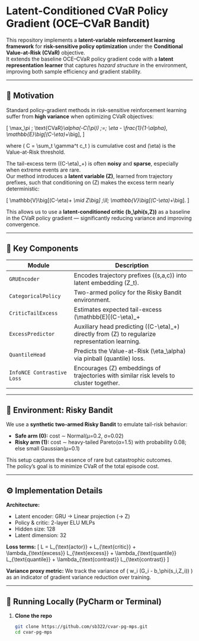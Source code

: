 # Latent-Conditioned CVaR Policy Gradient (OCE–CVaR Bandit)

This repository implements a **latent-variable reinforcement learning framework** for **risk-sensitive policy optimization** under the **Conditional Value-at-Risk (CVaR)** objective.  
It extends the baseline OCE–CVaR policy gradient code with a **latent representation learner** that captures *hazard structure* in the environment, improving both sample efficiency and gradient stability.

---

## 🎯 Motivation

Standard policy-gradient methods in risk-sensitive reinforcement learning suffer from **high variance** when optimizing CVaR objectives:

\[
\max_\pi \; \text{CVaR}_\alpha(-C(\pi)) \;=\; \eta - \frac{1}{1-\alpha}\, \mathbb{E}\big[(C-\eta)_+\big],
\]

where \( C = \sum_t \gamma^t c_t \) is cumulative cost and \(\eta\) is the Value-at-Risk threshold.

The tail-excess term \((C-\eta)_+\) is often **noisy** and **sparse**, especially when extreme events are rare.  
Our method introduces a **latent variable \(Z\)**, learned from trajectory prefixes, such that conditioning on \(Z\) makes the excess term nearly deterministic:

\[
\mathbb{V}\big[(C-\eta)_+ \mid Z\big] \;\ll\; \mathbb{V}\big[(C-\eta)_+\big].
\]

This allows us to use a **latent-conditioned critic \(b_\phi(s,Z)\)** as a baseline in the CVaR policy gradient — significantly reducing variance and improving convergence.

---

## 🧩 Key Components

| Module | Description |
|--------|--------------|
| `GRUEncoder` | Encodes trajectory prefixes \((s,a,c)\) into latent embedding \(Z_t\). |
| `CategoricalPolicy` | Two-armed policy for the Risky Bandit environment. |
| `CriticTailExcess` | Estimates expected tail-excess \(\mathbb{E}[(C-\eta)_+ | s,Z]\) for variance reduction. |
| `ExcessPredictor` | Auxiliary head predicting \((C-\eta)_+\) directly from \(Z\) to regularize representation learning. |
| `QuantileHead` | Predicts the Value-at-Risk \(\eta_\alpha\) via pinball (quantile) loss. |
| `InfoNCE Contrastive Loss` | Encourages \(Z\) embeddings of trajectories with similar risk levels to cluster together. |

---

## 🧪 Environment: Risky Bandit

We use a **synthetic two-armed Risky Bandit** to emulate tail-risk behavior:

- **Safe arm (0):** cost ∼ Normal(μ=0.2, σ=0.02)
- **Risky arm (1):** cost ∼ heavy-tailed Pareto(α=1.5) with probability 0.08; else small Gaussian(μ=0.1)

This setup captures the essence of rare but catastrophic outcomes.  
The policy’s goal is to minimize CVaR of the total episode cost.

---

## ⚙️ Implementation Details

**Architecture:**
- Latent encoder: GRU → Linear projection (→ Z)
- Policy & critic: 2-layer ELU MLPs
- Hidden size: 128
- Latent dimension: 32

**Loss terms:**
\[
L = L_{\text{actor}} + L_{\text{critic}} + 
\lambda_{\text{excess}} L_{\text{excess}} +
\lambda_{\text{quantile}} L_{\text{quantile}} +
\lambda_{\text{contrast}} L_{\text{contrast}}
\]

**Variance proxy metric:**
We track the variance of \( w_i (G_i - b_\phi(s_i,Z_i)) \)
as an indicator of gradient variance reduction over training.

---

## 🚀 Running Locally (PyCharm or Terminal)

1. **Clone the repo**
   ```bash
   git clone https://github.com/sb322/cvar-pg-mps.git
   cd cvar-pg-mps
